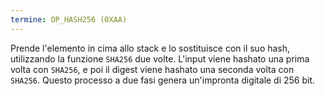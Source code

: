 ```yaml
---
termine: OP_HASH256 (0XAA)
---
```


Prende l'elemento in cima allo stack e lo sostituisce con il suo hash, utilizzando la funzione `SHA256` due volte. L'input viene hashato una prima volta con `SHA256`, e poi il digest viene hashato una seconda volta con `SHA256`. Questo processo a due fasi genera un'impronta digitale di 256 bit.